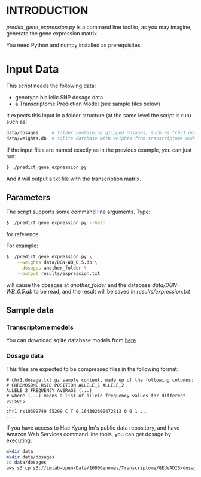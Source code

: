 # INTRODUCTION

*predict_gene_expression.py* is a command line tool to,
 as you may imagine, generate the gene expression matrix.
 
You need Python and numpy installed as prerequisites.

# Input Data

This script needs the following data:

- genotype biallelic SNP dosage data
- a Transcriptome Prediction Model (see sample files below)

It expects this input in a folder structure (at the same level the script is run) such as:

```bash
data/dosages     # folder containing gzipped dosages, such as "chr1.dosage.txt.gz"
data/weights.db  # sqlite database with weights from transcriptome model
```

If the input files are named exactly as in the previous example, you can just run:

```bash
$ ./predict_gene_expression.py
```

And it will output a txt file with the transcription matrix.

## Parameters

The script supports some command line arguments. Type:
```bash
$ ./predict_gene_expression.py --help
```
for reference. 

For example:

```bash
$ ./predict_gene_expression.py \
    --weights data/DGN-WB_0.5.db \
    --dosages another_folder \
    --output results/expression.txt
```

will cause the dosages at *another_folder* and the database *data/DGN-WB_0.5.db* to be read,
and the result will be saved in *results/expression.txt*

## Sample data

### Transcriptome models

You can download sqlite database models from [here](https://app.box.com/s/5nejbvzgsis77wtrxt8xokyn7pcdgnnp)

### Dosage data

This files are expected to be compressed files in the following format:
```
# chr1.dosage.txt.gz sample content, made up of the following columns:
# CHROMOSOME RSID POSITION ALLELE_1 ALLELE_2 ALLELE_2_FREQUENCY_AVERAGE (...)
# where (...) means a list of allele frequency values for different persons
...
chr1 rs10399749 55299 C T 0.164302600472813 0 0 1 ...
...
```

If you have access to Hae Kyung Im's public data repository, and have Amazon Web Services command line tools,
you can get dosage by executing:

``` bash
mkdir data
mkdir data/dosages
cd data/dosages
aws s3 cp s3://imlab-open/Data/1000Genomes/Transcriptome/GEUVADIS/dosagefiles-hapmap2/ . --recursive
```